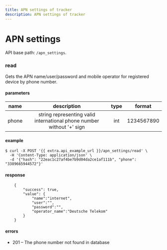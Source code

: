 ```yaml
---
title: APN settings of tracker
description: APN settings of tracker
---
```


# APN settings

API base path: `/apn_settings`.

### read

Gets the APN name/user/password and mobile operator for registered device by phone number.

#### parameters

| name | description | type | format |
| :------: | :------: | :-----:| :-----:|
| phone | string representing valid international phone number without '+' sign | int | 1234567890 |

#### example

```abap
$ curl -X POST '{{ extra.api_example_url }}/apn_settings/read' \
  -H 'Content-Type: application/json' \ 
  -d '{"hash": "22eac1c27af4be7b9d04da2ce1af111b", "phone": "3389665944572"}' 
```

#### response

```json5
    {
        "success": true,
        "value": {
            "name":"internet",
            "user":"",
            "password":"",
            "operator_name":"Deutsche Telekom"
        }
    }
```

#### errors

*   201 – The phone number not found in database
